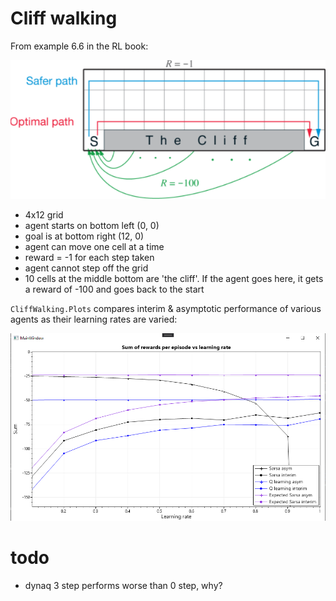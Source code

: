 # Cliff walking

From example 6.6 in the RL book:

![](cliff_walking.png)

- 4x12 grid
- agent starts on bottom left (0, 0)
- goal is at bottom right (12, 0)
- agent can move one cell at a time
- reward = -1 for each step taken
- agent cannot step off the grid
- 10 cells at the middle bottom are 'the cliff'. If the agent
  goes here, it gets a reward of -100 and goes back to the start

`CliffWalking.Plots` compares interim & asymptotic performance of various agents
as their learning rates are varied:

![](cliff_walking_interim_vs_asymp.png)

# todo
- dynaq 3 step performs worse than 0 step, why?